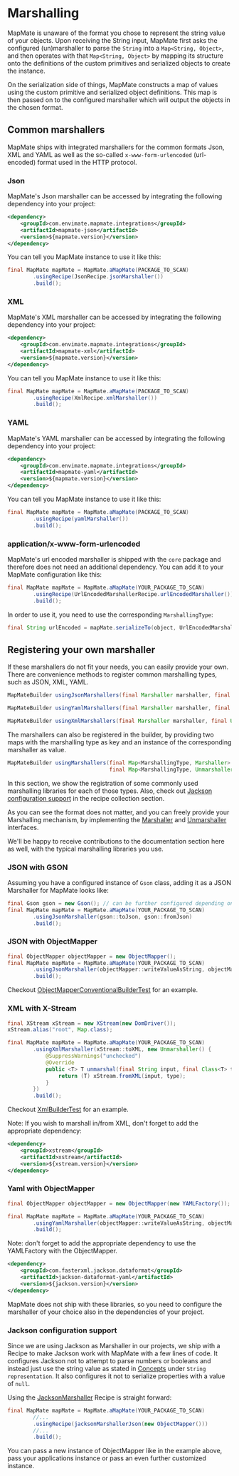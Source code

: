 # Marshalling
MapMate is unaware of the format you chose to represent the string value of your objects.
Upon receiving the String input, MapMate first asks the configured (un)marshaller to parse the `String`
into a `Map<String, Object>`, and then operates with that `Map<String, Object>` by mapping its structure onto the
definitions of the custom primitives and serialized objects to create the instance.

On the serialization side of things, MapMate constructs a map of values using the custom primitive and 
serialized object definitions.
This map is then passed on to the configured marshaller which will output the objects in
the chosen format.

## Common marshallers
MapMate ships with integrated marshallers for the common formats Json, XML and YAML as well as
the so-called `x-www-form-urlencoded` (url-encoded) format used in the HTTP protocol.

### Json
MapMate's Json marshaller can be accessed by integrating the following dependency into your project:
```xml
<dependency>
    <groupId>com.envimate.mapmate.integrations</groupId>
    <artifactId>mapmate-json</artifactId>
    <version>${mapmate.version}</version>
</dependency>
```

You can tell you MapMate instance to use it like this:
<!---[CodeSnippet](integrations/json/src/test/java/com/envimate/mapmate/json/JsonMarshallerExample.java json)-->
```java
final MapMate mapMate = MapMate.aMapMate(PACKAGE_TO_SCAN)
        .usingRecipe(JsonRecipe.jsonMarshaller())
        .build();
```

### XML
MapMate's XML marshaller can be accessed by integrating the following dependency into your project:

```xml
<dependency>
    <groupId>com.envimate.mapmate.integrations</groupId>
    <artifactId>mapmate-xml</artifactId>
    <version>${mapmate.version}</version>
</dependency>
```

You can tell you MapMate instance to use it like this:
<!---[CodeSnippet](integrations/xml/src/test/java/com/envimate/mapmate/xml/XmlMarshallerExample.java xml)-->
```java
final MapMate mapMate = MapMate.aMapMate(PACKAGE_TO_SCAN)
        .usingRecipe(XmlRecipe.xmlMarshaller())
        .build();
```

### YAML
MapMate's YAML marshaller can be accessed by integrating the following dependency into your project:
```xml
<dependency>
    <groupId>com.envimate.mapmate.integrations</groupId>
    <artifactId>mapmate-yaml</artifactId>
    <version>${mapmate.version}</version>
</dependency>
```
You can tell you MapMate instance to use it like this:

<!---[CodeSnippet](integrations/yaml/src/test/java/com/envimate/mapmate/yaml/YamlMarshallerExample.java yaml)-->
```java
final MapMate mapMate = MapMate.aMapMate(PACKAGE_TO_SCAN)
        .usingRecipe(yamlMarshaller())
        .build();
```


### application/x-www-form-urlencoded
MapMate's url encoded marshaller is shipped with the `core` package and therefore does not need an additional dependency.
You can add it to your MapMate configuration like this:
<!---[CodeSnippet](core/src/test/java/com/envimate/mapmate/docs/MarshallingExamples.java urlencoded)-->
```java
final MapMate mapMate = MapMate.aMapMate(YOUR_PACKAGE_TO_SCAN)
        .usingRecipe(UrlEncodedMarshallerRecipe.urlEncodedMarshaller())
        .build();
```
In order to use it, you need to use the corresponding `MarshallingType`:
<!---[CodeSnippet](core/src/test/java/com/envimate/mapmate/docs/MarshallingExamples.java urlencodedusage)-->
```java
final String urlEncoded = mapMate.serializeTo(object, UrlEncodedMarshallerRecipe.urlEncoded());
```


## Registering your own marshaller
If these marshallers do not fit your needs, you can easily provide your own.
There are convenience methods to register common marshalling types, such as JSON, XML, YAML.

```java
MapMateBuilder usingJsonMarshallers(final Marshaller marshaller, final Unmarshaller unmarshaller)
```

```java
MapMateBuilder usingYamlMarshallers(final Marshaller marshaller, final Unmarshaller unmarshaller)
```

```java
MapMateBuilder usingXmlMarshallers(final Marshaller marshaller, final Unmarshaller unmarshaller)
```

The marshallers can also be registered in the builder, by providing two maps with the marshalling type as key and an 
instance of the corresponding marshaller as value.

```java
MapMateBuilder usingMarshallers(final Map<MarshallingType, Marshaller> marshallerMap,
                                final Map<MarshallingType, Unmarshaller> unmarshallerMap)
```

In this section, we show the registration of some commonly used marshalling libraries for each of those types. Also,
check out [Jackson configuration support](#jackson-configuration-support) in the recipe collection section.


As you can see the format does not matter, and you can freely provide your Marshalling mechanism, by implementing the
[Marshaller](../core/src/main/java/com/envimate/mapmate/serialization/Marshaller.java) and 
[Unmarshaller](../core/src/main/java/com/envimate/mapmate/deserialization/Unmarshaller.java) interfaces.

We'll be happy to receive contributions to the documentation section here as well, with the typical marshalling 
libraries you use.

### JSON with GSON

Assuming you have a configured instance of `Gson` class, adding it as a JSON Marshaller for MapMate looks like:
<!---[CodeSnippet](core/src/test/java/com/envimate/mapmate/docs/MarshallingExamples.java jsonWithGson)-->
```java
final Gson gson = new Gson(); // can be further configured depending on your needs.
final MapMate mapMate = MapMate.aMapMate(YOUR_PACKAGE_TO_SCAN)
        .usingJsonMarshaller(gson::toJson, gson::fromJson)
        .build();
```

### JSON with ObjectMapper
<!---[CodeSnippet](core/src/test/java/com/envimate/mapmate/docs/MarshallingExamples.java jsonWithObjectMapper)-->
```java
final ObjectMapper objectMapper = new ObjectMapper();
final MapMate mapMate = MapMate.aMapMate(YOUR_PACKAGE_TO_SCAN)
        .usingJsonMarshaller(objectMapper::writeValueAsString, objectMapper::readValue)
        .build();
```



Checkout [ObjectMapperConventionalBuilderTest](../core/src/test/java/com/envimate/mapmate/builder/ObjectMapperConventionalBuilderTest.java) for an example.

### XML with X-Stream
<!---[CodeSnippet](core/src/test/java/com/envimate/mapmate/docs/MarshallingExamples.java xmlWithXStream)-->
```java
final XStream xStream = new XStream(new DomDriver());
xStream.alias("root", Map.class);

final MapMate mapMate = MapMate.aMapMate(YOUR_PACKAGE_TO_SCAN)
        .usingXmlMarshaller(xStream::toXML, new Unmarshaller() {
            @SuppressWarnings("unchecked")
            @Override
            public <T> T unmarshal(final String input, final Class<T> type) {
                return (T) xStream.fromXML(input, type);
            }
        })
        .build();
```

Checkout [XmlBuilderTest](../core/src/test/java/com/envimate/mapmate/builder/XmlBuilderTest.java) for an example.

Note: If you wish to marshall in/from XML, don't forget to add the appropriate dependency:

```xml
<dependency>
    <groupId>xstream</groupId>
    <artifactId>xstream</artifactId>
    <version>${xstream.version}</version>
</dependency>
```


### Yaml with ObjectMapper

<!---[CodeSnippet](core/src/test/java/com/envimate/mapmate/docs/MarshallingExamples.java yamlWithObjectMapper)-->
```java
final ObjectMapper objectMapper = new ObjectMapper(new YAMLFactory());

final MapMate mapMate = MapMate.aMapMate(YOUR_PACKAGE_TO_SCAN)
        .usingYamlMarshaller(objectMapper::writeValueAsString, objectMapper::readValue)
        .build();
```

Note: don't forget to add the appropriate dependency to use the YAMLFactory with the ObjectMapper.
```xml
<dependency>
    <groupId>com.fasterxml.jackson.dataformat</groupId>
    <artifactId>jackson-dataformat-yaml</artifactId>
    <version>${jackson.version}</version>
</dependency>
```

MapMate does not ship with these libraries, so you need to configure the marshaller of your choice also in the dependencies of your project.

### Jackson configuration support
Since we are using Jackson as Marshaller in our projects, we ship with a Recipe to make Jackson work with MapMate with
a few lines of code. It configures Jackson not to attempt to parse numbers or booleans and instead just use the 
string value as stated in [Concepts](Concepts.md) under `String representation`. It also configures it not to serialize properties
with a value of `null`.

Using the 
[JacksonMarshaller](../core/src/main/java/com/envimate/mapmate/builder/recipes/marshallers/jackson/JacksonMarshaller.java)
Recipe is straight forward:

<!---[CodeSnippet](core/src/test/java/com/envimate/mapmate/docs/MarshallingExamples.java jacksonWithRecipe)-->
```java
final MapMate mapMate = MapMate.aMapMate(YOUR_PACKAGE_TO_SCAN)
        //...
        .usingRecipe(jacksonMarshallerJson(new ObjectMapper()))
        //...
        .build();
```
You can pass a new instance of ObjectMapper like in the example above, pass your applications instance or pass an even
further customized instance.